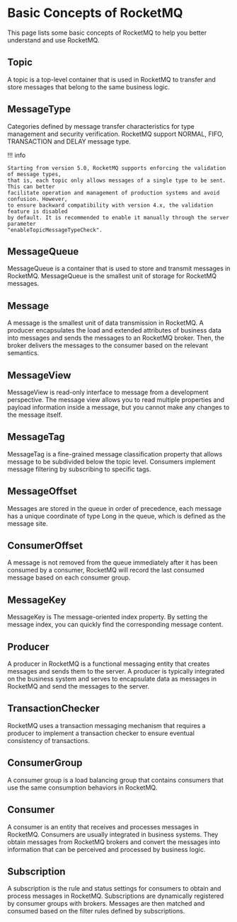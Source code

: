 # Basic Concepts of RocketMQ

This page lists some basic concepts of RocketMQ to help you better understand and use RocketMQ.

## Topic

A topic is a top-level container that is used in RocketMQ to transfer and store
messages that belong to the same business logic.

## MessageType

Categories defined by message transfer characteristics for type management and security
verification. RocketMQ support NORMAL, FIFO, TRANSACTION and DELAY message type.

!!! info

    Starting from version 5.0, RocketMQ supports enforcing the validation of message types,
    that is, each topic only allows messages of a single type to be sent. This can better
    facilitate operation and management of production systems and avoid confusion. However,
    to ensure backward compatibility with version 4.x, the validation feature is disabled
    by default. It is recommended to enable it manually through the server parameter
    "enableTopicMessageTypeCheck".

## MessageQueue

MessageQueue is a container that is used to store and transmit messages in RocketMQ.
MessageQueue is the smallest unit of storage for RocketMQ messages.

## Message

A message is the smallest unit of data transmission in RocketMQ. A producer encapsulates
the load and extended attributes of business data into messages and sends the messages
to an RocketMQ broker. Then, the broker delivers the messages to the consumer based on
the relevant semantics.

## MessageView

MessageView is read-only interface to message from a development perspective.
The message view allows you to read multiple properties and payload information
inside a message, but you cannot make any changes to the message itself.

## MessageTag

MessageTag is a fine-grained message classification property that allows message
to be subdivided below the topic level. Consumers implement message filtering by
subscribing to specific tags.

## MessageOffset

Messages are stored in the queue in order of precedence, each message has a
unique coordinate of type Long in the queue, which is defined as the message site.

## ConsumerOffset

A message is not removed from the queue immediately after it has been consumed
by a consumer, RocketMQ will record the last consumed message based on each consumer group.

## MessageKey

MessageKey is The message-oriented index property. By setting the message index,
you can quickly find the corresponding message content.

## Producer

A producer in RocketMQ is a functional messaging entity that creates messages and
sends them to the server. A producer is typically integrated on the business system
and serves to encapsulate data as messages in RocketMQ and send the messages to the server.

## TransactionChecker

RocketMQ uses a transaction messaging mechanism that requires a producer to
implement a transaction checker to ensure eventual consistency of transactions.

## ConsumerGroup

A consumer group is a load balancing group that contains consumers that use
the same consumption behaviors in RocketMQ.

## Consumer

A consumer is an entity that receives and processes messages in RocketMQ. Consumers
are usually integrated in business systems. They obtain messages from RocketMQ brokers
and convert the messages into information that can be perceived and processed by business logic.

## Subscription

A subscription is the rule and status settings for consumers to obtain and process messages
in RocketMQ. Subscriptions are dynamically registered by consumer groups with brokers.
Messages are then matched and consumed based on the filter rules defined by subscriptions.
